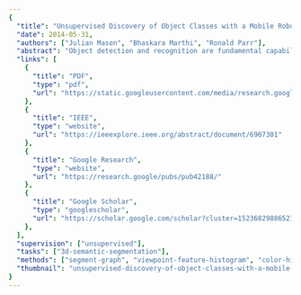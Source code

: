 ```yaml
---
{
  "title": "Unsupervised Discovery of Object Classes with a Mobile Robot",
  "date": 2014-05-31,
  "authors": ["Julian Mason", "Bhaskara Marthi", "Ronald Parr"],
  "abstract": "Object detection and recognition are fundamental capabilities for a mobile robot. Objects are a powerful representation for a variety of tasks including mobile manipulation and inventory tracking. As a result, object-based world representations have seen a great deal of research interest in the last several years. However, these systems usually assume that object recognition is well-solved: they require that accurate recognition be available for every object they might encounter. Despite steady advances, object recognition remains a difficult, open problem. Existing object recognition algorithms rely on high-resolution three-dimensional object models or on extensive hand-labeled training data. The sheer variety of objects that occur in natural environments makes manually training a recognizer for every possible object infeasible. In this work, we present a robotic system for unsupervised object and class discovery, in which objects are first discovered, and then grouped into classes in an unsupervised fashion. At each step, we approach the problem as one of robotics, not disembodied computer vision. On a very large robotic dataset, we discover object classes with 98.7% precision while achieving 71.8% recall. The scale and quality of these results demonstrate the merit of our approach, and prove the practicality of long-term large-scale object discovery. To our knowledge, no other authors have investigated robotic object discovery at this scale, making direct quantitative comparison impossible. We make our implementation and ground-truth labelings available, and evaluate our technique on a very large dataset. As a result, this work is a baseline against which future work can be compared.",
  "links": [
    {
      "title": "PDF",
      "type": "pdf",
      "url": "https://static.googleusercontent.com/media/research.google.com/en//pubs/archive/42188.pdf"
    },
    {
      "title": "IEEE",
      "type": "website",
      "url": "https://ieeexplore.ieee.org/abstract/document/6907301"
    },
    {
      "title": "Google Research",
      "type": "website",
      "url": "https://research.google/pubs/pub42188/"
    },
    {
      "title": "Google Scholar",
      "type": "googlescholar",
      "url": "https://scholar.google.com/scholar?cluster=15236829886521659824"
    },
  ],
  "supervision": ["unsupervised"],
  "tasks": ["3d-semantic-segmentation"],
  "methods": ["segment-graph", "viewpoint-feature-histogram", "color-histogram"],
  "thumbnail": "unsupervised-discovery-of-object-classes-with-a-mobile-robot.jpg"
}
---
```

